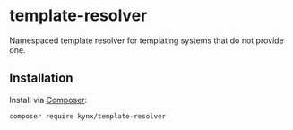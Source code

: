 # template-resolver

Namespaced template resolver for templating systems that do not provide one.

## Installation

Install via [Composer](http://getcomposer.com):
```
composer require kynx/template-resolver
```

